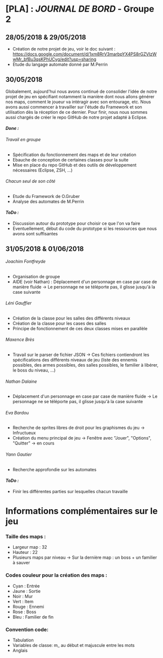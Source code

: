 # [PLA] : *JOURNAL DE BORD* - Groupe 2

## **28/05/2018 & 29/05/2018**
- Création de notre projet de jeu, voir le doc suivant : https://docs.google.com/document/d/1xm8RrV3marbpYX4PS8rGZVIzWwMr_bfBu3qsKPhUCyg/edit?usp=sharing
- Etude du langage automate donné par M.Perrin

## **30/05/2018**
Globalement, aujourd'hui nous avons continué de consolider l'idée de notre projet de jeu en spécifiant notamment la manière dont nous allons générer nos maps, comment le joueur va intéragir avec son entourage, etc. Nous avons aussi commencer à travailler sur l'étude du Framework et son utilisation dès la réception de ce dernier. Pour finir, nous nous sommes aussi chargés de créer le repo GitHub de notre projet adapté à Eclipse.

#### **_Done :_**
###### *Travail en groupe*
- Spécification du fonctionnement des maps et de leur création
- Ebauche de conception de certaines classes pour la suite
- Mise en place du repo GitHub et des outils de développement nécessaires (Eclipse, ZSH, ...)

###### *Chacun seul de son côté*
- Etude du Framework de O.Gruber
- Analyse des automates de M.Perrin


#### **_ToDo :_**
- Discussion autour du prototype pour choisir ce que l'on va faire
- Eventuellement, début du code du prototype si les ressources que nous avons sont suffisantes

## **31/05/2018 & 01/06/2018**
###### *Joachim Fontfreyde*
- Organisation de groupe
- AIDE (voir Nathan) : Déplacement d'un personnage en case par case de manière fluide -> Le personnage ne se téléporte pas, il glisse jusqu'à la case suivante

###### *Léni Gauffier*
- Création de la classe pour les salles des différents niveaux 
- Création de la classe pour les cases des salles
- Principe de fonctionnement de ces deux classes mises en parallèle

###### *Maxence Brès*
- Travail sur le parser de fichier JSON -> Ces fichiers contiendront les spécifications des différents niveaux de jeu (liste des ennemis possibles, des armes possibles, des salles possibles, le familier à libérer, le boss du niveau, ...)

###### *Nathan Dalaine*
- Déplacement d'un personnage en case par case de manière fluide -> Le personnage ne se téléporte pas, il glisse jusqu'à la case suivante

###### *Eva Bardou*
- Recherche de sprites libres de droit pour les graphismes du jeu -> Infructueux
- Création du menu principal de jeu -> Fenêtre avec "Jouer", "Options", "Quitter" -> en cours

###### *Yann Gautier*
- Recherche approfondie sur les automates


#### **_ToDo :_**
- Finir les différentes parties sur lesquelles chacun travaille 


# Informations complémentaires sur le jeu

### Taille des maps :
- Largeur map : 32
- Hauteur : 22
- Plusieurs maps par niveau -> Sur la dernière map : un boss + un familier à sauver

### Codes couleur pour la création des maps :
- Cyan : Entrée
- Jaune : Sortie
- Noir : Mur
- Vert : Item
- Rouge : Ennemi
- Rose : Boss
- Bleu : Familier de fin 

### Convention code:
  - Tabulation
  - Variables de classe: m_ au début et majuscule entre les mots
  - Anglais
